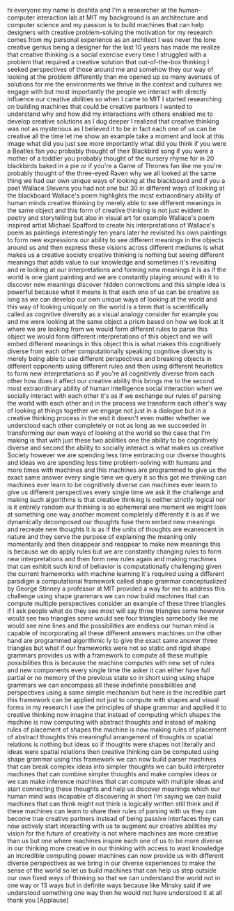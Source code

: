
hi everyone my name is deshita and I&#39;m a
researcher at the human-computer
interaction lab at MIT
my background is an architecture and
computer science and my passion is to
build machines that can help designers
with creative problem-solving the
motivation for my research comes from my
personal experience as an architect I
was never the lone creative genius
being a designer for the last 10 years
has made me realize that creative
thinking is a social exercise every time
I struggled with a problem that required
a creative solution that out-of-the-box
thinking I seeked perspectives of those
around me and somehow they our way of
looking at the problem differently than
me opened up so many avenues of
solutions for me the environments we
thrive in the context and cultures we
engage with but most importantly the
people we interact with directly
influence our creative abilities so when
I came to MIT I started researching on
building machines that could be creative
partners I wanted to understand why and
how did my interactions with others
enabled me to develop creative solutions
as I dug deeper I realized that creative
thinking was not as mysterious as I
believed it to be in fact each one of us
can be creative all the time
let me show an example take a moment and
look at this image what did you just see
more importantly what did you think if
you were a Beatles fan you probably
thought of their Blackbird song if you
were a mother of a toddler you probably
thought of the nursery rhyme for in 20
blackbirds baked in a pie or if you&#39;re a
Game of Thrones fan like me you&#39;re
probably thought of the three-eyed Raven
why we all looked at the same thing we
had our own unique ways of looking at
the blackboard and if you a poet Wallace
Stevens you had not one but 30 in
different ways of looking at the
blackboard
Wallace&#39;s poem highlights the most
extraordinary ability of human minds
creative thinking by merely able to see
different meanings in the same object
and this form of creative thinking is
not just evident in poetry and
storytelling but also in visual art for
example Wallace&#39;s poem inspired artist
Michael Spafford to create his
interpretations of Wallace&#39;s poem as
paintings interestingly ten years later
he revisited his own paintings to form
new expressions our ability to see
different meanings in the objects around
us and then express these visions across
different mediums is what makes us a
creative society creative thinking is
nothing but seeing different meanings
that adds value to our knowledge and
sometimes it&#39;s revisiting and re looking
at our interpretations and forming new
meanings it is as if the world is one
giant painting and we are constantly
playing around with it to discover new
meanings discover hidden connections and
this simple idea is powerful because
what it means is that each one of us can
be creative as long as we can develop
our own unique ways of looking at the
world and this way of looking uniquely
on the world is a term that is
scientifically called
as cognitive diversity as a visual
analogy consider for example you and me
were looking at the same object a prism
based on how we look at it where we are
looking from we would form different
rules to parse this object we would form
different interpretations of this object
and we will embed different meanings in
this object this is what makes this
cognitively diverse from each other
computationally speaking cognitive
diversity is merely being able to use
different perspectives and breaking
objects in different
opponents using different rules and then
using different heuristics to form new
interpretations so if you&#39;re all
cognitively diverse from each other how
does it affect our creative ability this
brings me to the second most
extraordinary ability of human
intelligence social interaction when we
socially interact with each other it&#39;s
as if we exchange our rules of parsing
the world with each other and in the
process we transform each other&#39;s way of
looking at things together we engage not
just in a dialogue but in a creative
thinking process in the end it doesn&#39;t
even matter whether we understood each
other completely or not as long as we
succeeded in transforming our own ways
of looking at the world so the case that
I&#39;m making is that with just these two
abilities one the ability to be
cognitively diverse and second the
ability to socially interact is what
makes us creative Society however we are
spending less time embracing our diverse
thoughts and ideas we are spending less
time problem-solving with humans and
more times with machines and this
machines are programmed to give us the
exact same answer every single time we
query it so this got me thinking can
machines ever learn to be cognitively
diverse can machines ever learn to give
us different perspectives every single
time we ask it the challenge and making
such algorithms is that creative
thinking is neither strictly logical nor
is it entirely random our thinking is so
ephemeral one moment we might look at
something one way another moment
completely differently it is as if we
dynamically decomposed our thoughts fuse
them embed new meanings and recreate new
thoughts it is as if the units of
thoughts are evanescent in nature and
they serve the purpose of explaining the
meaning only momentarily and then
disappear and reappear to make new
meanings this is because we do apply
rules but we are constantly changing
rules to form new interpretations and
then form new rules again
and making machines that can exhibit
such kind of behavior is computationally
challenging given the current frameworks
with machine learning it&#39;s required
using a different paradigm a
computational framework called shape
grammar conceptualized by George Stinney
a professor at MIT provided a way for me
to address this challenge using shape
grammars we can now build machines that
can compute multiple perspectives
consider an example of these three
triangles if I ask people what do they
see most will say three triangles some
however would see two triangles some
would see four triangles somebody like
me would see nine lines and the
possibilities are endless our human mind
is capable of incorporating all these
different answers machines on the other
hand are programmed algorithmic ly to
give the exact same answer three
triangles but what if our frameworks
were not so static and rigid shape
grammars provides us with a framework to
compute all these multiple possibilities
this is because the machine computes
with new set of rules and new components
every single time the asker it can
either have full partial or no memory of
the previous state
so in short using using shape grammars
we can encompass all these indefinite
possibilities and perspectives using a
same simple mechanism but here is the
incredible part this framework can be
applied not just to compute with shapes
and visual forms in my research I use
the principles of shape grammar and
applied it to creative thinking now
imagine that instead of computing which
shapes the machine is now computing with
abstract thoughts and instead of making
rules of placement of shapes the machine
is now making rules of placement of
abstract thoughts this meaningful
arrangement of thoughts or spatial
relations is nothing but ideas so if
thoughts were shapes not
literally and ideas were spatial
relations then creative thinking can be
computed using shape grammar using this
framework we can now build parser
machines that can break complex ideas
into simpler thoughts we can build
interpreter machines that can combine
simpler thoughts and make complex ideas
or we can make inference machines that
can compute with multiple ideas and
start connecting these thoughts and help
us discover meanings which our human
mind was incapable of discovering in
short I&#39;m saying we can build machines
that can think might not think is
logically written still think and if
these machines can learn to share their
rules of parsing with us they can become
true creative partners instead of being
passive interfaces they can now actively
start interacting with us to augment our
creative abilities my vision for the
future of creativity is not where
machines are more creative than us but
one where machines inspire each one of
us to be more diverse in our thinking
more creative in our thinking with
access to wast knowledge an incredible
computing power machines can now provide
us with different diverse perspectives
as we bring in our diverse experiences
to make the sense of the world so let us
build machines that can help us step
outside our own fixed ways of thinking
so that we can understand the world not
in one way or 13 ways but in definite
ways because like Minsky said if we
understood something one way then he
would not have understood it at all
thank you
[Applause]
